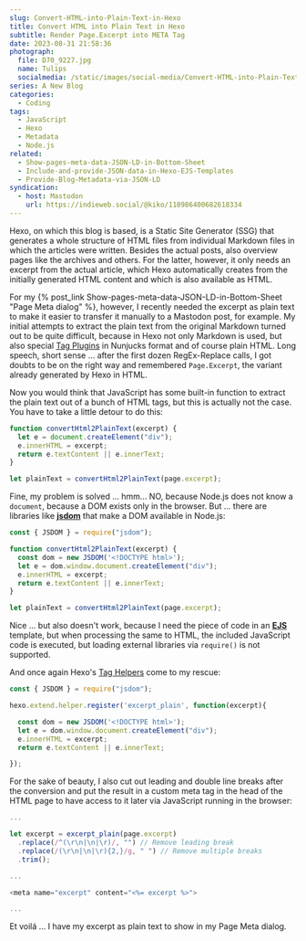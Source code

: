 ```yaml
---
slug: Convert-HTML-into-Plain-Text-in-Hexo
title: Convert HTML into Plain Text in Hexo
subtitle: Render Page.Excerpt into META Tag
date: 2023-08-31 21:58:36
photograph:
  file: D70_9227.jpg
  name: Tulips
  socialmedia: /static/images/social-media/Convert-HTML-into-Plain-Text-in-Hexo.png
series: A New Blog
categories:
  - Coding
tags:
  - JavaScript
  - Hexo
  - Metadata
  - Node.js
related:
  - Show-pages-meta-data-JSON-LD-in-Bottom-Sheet
  - Include-and-provide-JSON-data-in-Hexo-EJS-Templates
  - Provide-Blog-Metadata-via-JSON-LD
syndication:
  - host: Mastodon
    url: https://indieweb.social/@kiko/110986400682618334
---
```


Hexo, on which this blog is based, is a Static Site Generator (SSG) that generates a whole structure of HTML files from individual Markdown files in which the articles were written. Besides the actual posts, also overview pages like the archives and others. For the latter, however, it only needs an excerpt from the actual article, which Hexo automatically creates from the initially generated HTML content and which is also available as HTML.

For my {% post_link Show-pages-meta-data-JSON-LD-in-Bottom-Sheet "Page Meta dialog" %}, however, I recently needed the excerpt as plain text to make it easier to transfer it manually to a Mastodon post, for example. My initial attempts to extract the plain text from the original Markdown turned out to be quite difficult, because in Hexo not only Markdown is used, but also special [Tag Plugins](https://hexo.io/docs/tag-plugins) in Nunjucks format and of course plain HTML. Long speech, short sense ... after the first dozen RegEx-Replace calls, I got doubts to be on the right way and remembered ``Page.Excerpt``, the variant already generated by Hexo in HTML.

<!-- more -->

Now you would think that JavaScript has some built-in function to extract the plain text out of a bunch of HTML tags, but this is actually not the case. You have to take a little detour to do this:

``` js
function convertHtml2PlainText(excerpt) {  
  let e = document.createElement("div");
  e.innerHTML = excerpt;
  return e.textContent || e.innerText;
}

let plainText = convertHtml2PlainText(page.excerpt);
```

Fine, my problem is solved ... hmm... NO, because Node.js does not know a ``document``, because a DOM exists only in the browser. But ... there are libraries like [**jsdom**](https://github.com/jsdom/jsdom) that make a DOM available in Node.js:

``` js
const { JSDOM } = require("jsdom");

function convertHtml2PlainText(excerpt) {
  const dom = new JSDOM('<!DOCTYPE html>');
  let e = dom.window.document.createElement("div");
  e.innerHTML = excerpt;
  return e.textContent || e.innerText;
}

let plainText = convertHtml2PlainText(page.excerpt);
```

Nice ... but also doesn't work, because I need the piece of code in an [**EJS**](https://ejs.co/) template, but when processing the same to HTML, the included JavaScript code is executed, but loading external libraries via ``require()`` is not supported.

And once again Hexo's [Tag Helpers](https://hexo.io/api/helper.html) come to my rescue:

```js helper-excerpt-plain.js
const { JSDOM } = require("jsdom");

hexo.extend.helper.register('excerpt_plain', function(excerpt){

  const dom = new JSDOM('<!DOCTYPE html>');
  let e = dom.window.document.createElement("div");
  e.innerHTML = excerpt;
  return e.textContent || e.innerText;

});
```

For the sake of beauty, I also cut out leading and double line breaks after the conversion and put the result in a custom meta tag in the head of the HTML page to have access to it later via JavaScript running in the browser: 

```js head.ejs
...

let excerpt = excerpt_plain(page.excerpt)
  .replace(/^(\r\n|\n|\r)/, "") // Remove leading break
  .replace(/(\r\n|\n|\r){2,}/g, " ") // Remove multiple breaks
  .trim();

...

<meta name="excerpt" content="<%= excerpt %>">

...
```

Et voilá ... I have my excerpt as plain text to show in my Page Meta dialog.
